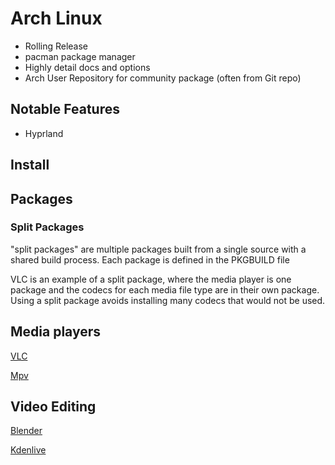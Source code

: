 # Arch Linux

- Rolling Release
- pacman package manager
- Highly detail docs and options
- Arch User Repository for community package (often from Git repo)


## Notable Features

- Hyprland


## Install


## Packages


### Split Packages

"split packages" are multiple packages built from a single source with a shared build process. Each package is defined in the PKGBUILD file

VLC is an example of a split package, where the media player is one package and the codecs for each media file type are in their own package.  Using a split package avoids installing many codecs that would not be used.


## Media players

[VLC]()

[Mpv]()


## Video Editing

[Blender]()

[Kdenlive]()
